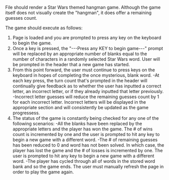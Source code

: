 File should render a Star Wars themed hangman game. Although the game itself does not visually create the "hangman", it does offer a remaining guesses count. 

The game should execute as follows:
  1. Page is loaded and you are prompted to press any key on the keyboard to begin the game. 
  2. Once a key is pressed, the "---Press any KEY to begin game---" prompt will be replaced by an appropriate number of blanks equal to        the number of characters in a randomly selected Star Wars word. User will be prompted in the header that a new game has started.
  3. From this point forward, the user must continue to press keys on the keyboard in hopes of completing the once mysterious, blank word.
      -At each key press, the turn count that's prompted in the header will continually give feedback as to whether the user has inputted        a correct letter, an incorrect letter, or if they already inputted that letter previously.
      -Incorrect letter guesses will reduce the remaining guesses count by 1 for each incorrect letter. Incorrect letters will be                displayed in the appropriate section and will consistently be updated as the game progressess.
  4. The status of the game is constantly being checked for any one of the following scenarios:
      -All the blanks have been replaced by the appropriate letters and the player has won the game. The # of wins count is incremented by        one and the user is prompted to hit any key to begin a new game with a different word.
      -The # of remaining guesses has been reduced to 0 and word has not been solved. In which case, the player has lost the game and the        # of losses is incremented by one. The user is prompted to hit any key to begin a new game with a different word. 
      -The player has cycled through all of words in the stored word bank and so the game ends. The user must manually refresh the page in        order to play the game again.
